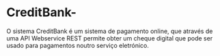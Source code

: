 # CreditBank-
 O sistema CreditBank é um sistema de pagamento online, que através de uma API Webservice REST permite obter um cheque digital que pode ser usado para pagamentos noutro serviço eletrónico.
